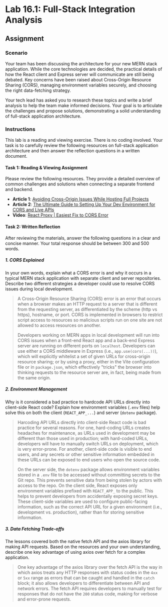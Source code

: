 # Lab 16.1: Full-Stack Integration Analysis

## Assignment
### Scenario
Your team has been discussing the architecture for your new MERN stack application. While the core technologies are decided, the practical details of how the React client and Express server will communicate are still being debated. Key concerns have been raised about Cross-Origin Resource Sharing (CORS), managing environment variables securely, and choosing the right data-fetching strategy.

Your tech lead has asked you to research these topics and write a brief analysis to help the team make informed decisions. Your goal is to articulate the challenges and propose solutions, demonstrating a solid understanding of full-stack application architecture.

### Instructions
This lab is a reading and viewing exercise. There is no coding involved. Your task is to carefully review the following resources on full-stack application architecture and then answer the reflection questions in a written document.

#### Task 1: Reading & Viewing Assignment
Please review the following resources. They provide a detailed overview of common challenges and solutions when connecting a separate frontend and backend.

- **Article 1**: [Avoiding Cross-Origin Issues While Hosting Full Projects](https://dev.to/arunangshu_das/avoiding-cross-origin-issues-while-hosting-full-projects-1gi8) 
- **Article 2**: [The Ultimate Guide to Setting Up Your Dev Environment for CORS and Live APIs](https://www.wisp.blog/blog/the-ultimate-guide-to-setting-up-your-dev-environment-for-cors-and-live-apis) 
- **Video**: [React Proxy | Easiest Fix to CORS Error](https://youtu.be/N4yUiQiTvwU?feature=shared)

#### Task 2: Written Reflection
After reviewing the materials, answer the following questions in a clear and concise manner. Your total response should be between 300 and 500 words.

##### 1. CORS Explained
In your own words, explain what a CORS error is and why it occurs in a typical MERN stack application with separate client and server repositories. Describe two different strategies a developer could use to resolve CORS issues during local development.
> A Cross-Origin Resource Sharing (CORS) error is an error that occurs when a browser makes an HTTP request to a server that is different from the requesting server, as differentiated by the scheme (http vs https), hostname, or port. CORS is implemented in browsers to restrict script access to resources so malicious scripts run on one site are not allowed to access resources on another.
>
> Developers working on MERN apps in local development will run into CORS issues when a front-end React app and a back-end Express server are running on different ports on `localhost`. Developers can use either a CORS middleware in Express (i.e., `app.use(cors(...))`), which will explicitly whitelist a set of given URLs for cross-origin resource sharing; or by using a proxy, either in the Vite configuration file or in `package.json`, which effectively "tricks" the browser into thinking requests to the resource server are, in fact, being made from the same origin.

##### 2. Environment Management
Why is it considered a bad practice to hardcode API URLs directly into client-side React code? Explain how environment variables (`.env` files) help solve this on both the client (`REACT_APP_...`) and server (`dotenv` package).
> Harcoding API URLs directly into client-side React code is bad practice for several reasons. For one, hard-coding URLs creates headaches for maintenance, as URLs used in development may be different than those used in production; with hard-coded URLs, developers will have to manually switch URLs on deployment, which is very error-prone. For another, client-side code is visible to end users, and any secrets or other sensitive information embedded in these URLs can be exposed to end users who open the source code.
>
> On the server side, the `dotenv` package allows environment variables stored in a `.env` file to be accessed without committing secrets to the Git repo. This prevents sensitive data from being stolen by actors with access to the repo. On the client side, React exposes only environment variables prefixed with `REACT_APP_` to the public. This helps to prevent developers from accidentally exposing secret keys. These client-side variables are used to configure public-facing information, such as the correct API URL for a given environment (i.e., development vs. production), rather than for storing sensitive information.

##### 3. Data Fetching Trade-offs
The lessons covered both the native fetch API and the axios library for making API requests. Based on the resources and your own understanding, describe one key advantage of using axios over fetch for a complex application.
> One key advantage of the axios library over the fetch API is the way in which axios treats any HTTP responses with status codes in the `4xx` or `5xx` range as errors that can be caught and handled in the `catch` block; it also allows developers to differentiate between API and network errors. The fetch API requires developers to manually test for responses that do not have the `200` status code, making for verbose and error-prone requests.
